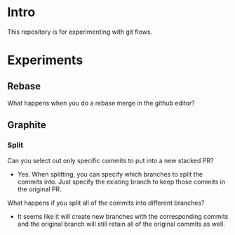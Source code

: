 # Intro
This repository is for experimenting with git flows.

# Experiments
## Rebase
What happens when you do a rebase merge in the github editor?

## Graphite

### Split
Can you select out only specific commits to put into a new stacked PR?

- Yes. When splitting, you can specify which branches to split the commits into. Just specify the existing branch to keep those commits in the original PR.

What happens if you split all of the commits into different branches?

- It seems like it will create new branches with the corresponding commits and the original branch will still retain all of the original commits as well.

